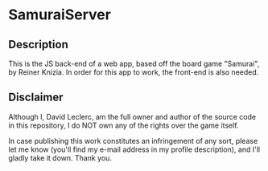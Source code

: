 # SamuraiServer

## Description
This is the JS back-end of a web app, based off the board game "Samurai", by Reiner Knizia. In order for this app to work, the front-end is also needed.

## Disclaimer
Although I, David Leclerc, am the full owner and author of the source code in this repository, I do NOT own any of the rights over the game itself.

In case publishing this work constitutes an infringement of any sort, please let me know (you'll find my e-mail address in my profile description), and I'll gladly take it down. Thank you.